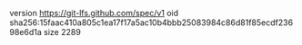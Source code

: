 version https://git-lfs.github.com/spec/v1
oid sha256:15faac410a805c1ea17f17a5ac10b4bbb25083984c86d81f85ecdf23698e6d1a
size 2289
